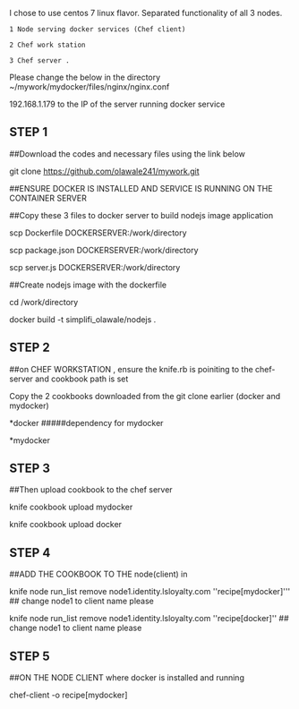 I chose to use centos 7 linux flavor. Separated functionality of all 3 nodes.

    1 Node serving docker services (Chef client)
    
    2 Chef work station 
    
    3 Chef server .

Please change the below in the directory ~/mywork/mydocker/files/nginx/nginx.conf 

192.168.1.179 to the IP of the server running docker service 



## STEP 1

##Download the codes and necessary files using the link below 

git clone https://github.com/olawale241/mywork.git

##ENSURE DOCKER IS INSTALLED AND SERVICE IS RUNNING ON THE CONTAINER SERVER 



##Copy these 3 files to docker server to build nodejs image application

scp Dockerfile DOCKERSERVER:/work/directory

scp package.json DOCKERSERVER:/work/directory

scp server.js DOCKERSERVER:/work/directory




##Create nodejs image with the dockerfile  

cd /work/directory

docker build -t simplifi_olawale/nodejs .





## STEP 2 

##on CHEF WORKSTATION , ensure the knife.rb is poiniting to the chef-server and cookbook path is set

Copy the 2  cookbooks downloaded from the git clone earlier (docker and mydocker) 

*docker    #####dependency for mydocker 

*mydocker 




## STEP 3

##Then upload cookbook to the chef server 

knife cookbook upload mydocker

knife cookbook upload docker

##
## STEP 4 

##ADD THE COOKBOOK TO THE node(client) in 

knife node run_list remove node1.identity.lsloyalty.com ''recipe[mydocker]'''   ## change node1 to client name please 

knife node run_list remove node1.identity.lsloyalty.com ''recipe[docker]''      ## change node1 to client name please


##
## STEP 5

##ON THE NODE CLIENT where docker is installed and running 

chef-client -o recipe[mydocker]
